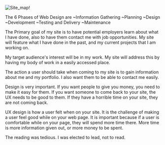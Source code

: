 ![Site_map!](/Desktop/Phase-0/phase-0/week-2/imgs/site_map.png)

The 6 Phases of Web Design are
  ~Information Gathering
  ~Planning
  ~Design
  ~Development
  ~Testing and Delivery
  ~Maintenance

The Primary goal of my site is to have potential employers learn about what I have done, also to have them contact me with job opportunities. My site will feature what I have done in the past, and my current projects that I am working on.

My target audience's interest will be in my work. My site will address this by having my body of work in a easily accessed place.

The action a user should take when coming to my site is to gain information about me and my portfolio. I also want them to be able to contact me easily.

Design is very important. If you want people to give you money, you need to make it easy for them. If you want someone to come back to your site, the UX needs to be good to them. If they have a horrible time on your site, they are not coming back.

UX design is how a user felt when on your site. It is the challenge of making a user feel good while on your web page. It is important because if a user is comfortable while on your page, they will spend more time there. More time is more information given out, or more money to be spent.

The reading was tedious. I was elected to lead, not to read.